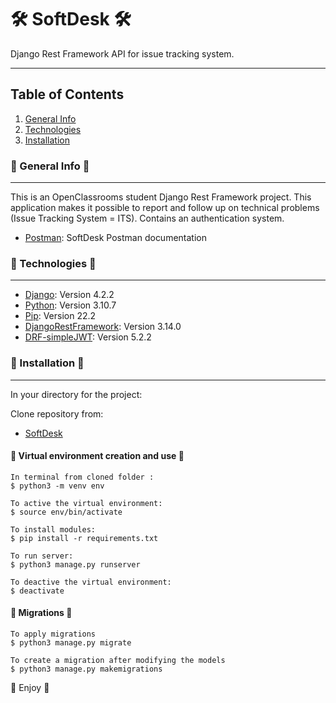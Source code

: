 # :hammer_and_wrench: SoftDesk :hammer_and_wrench:

Django Rest Framework API for issue tracking system.

***
## Table of Contents
1. [General Info](#general-info)
2. [Technologies](#technologies)
3. [Installation](#installation)

### :newspaper: General Info :newspaper:
***
This is an OpenClassrooms student Django Rest Framework project. 
This application makes it possible to report and follow up on technical problems (Issue Tracking System = ITS).
Contains an authentication system.
- [Postman](https://documenter.getpostman.com/view/18218262/2s946ibr3S): SoftDesk Postman documentation

### :briefcase: Technologies :briefcase:
*** 
- [Django](https://pypi.org/project/Django/4.2.2/): Version 4.2.2
- [Python](https://www.python.org/): Version 3.10.7
- [Pip](https://pypi.org/project/pip/): Version 22.2
- [DjangoRestFramework](https://pypi.org/project/djangorestframework/): Version 3.14.0
- [DRF-simpleJWT](https://pypi.org/project/djangorestframework-simplejwt/): Version 5.2.2

### :wrench: Installation :wrench:
***
In your directory for the project:

Clone repository from:
- [SoftDesk](https://github.com/SpiritF0rest/OC_Python_P10_SoftDesk)

#### :wrench: Virtual environment creation and use :wrench:

```
In terminal from cloned folder :
$ python3 -m venv env

To active the virtual environment:
$ source env/bin/activate

To install modules: 
$ pip install -r requirements.txt

To run server:
$ python3 manage.py runserver

To deactive the virtual environment: 
$ deactivate
```

#### :wrench: Migrations :wrench:

```
To apply migrations
$ python3 manage.py migrate

To create a migration after modifying the models
$ python3 manage.py makemigrations
```

:snake: Enjoy :snake:
